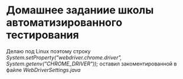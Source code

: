 # Домашнее заданиие школы автоматизированного тестирования
Делаю под Linux поэтому строку *System.setProperty("webdriver.chrome.driver", System.getenv("CHROME_DRIVER"));* оставил закоментированной в файле *WebDriverSettings.java*
